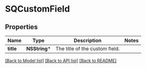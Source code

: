 # SQCustomField

## Properties
Name | Type | Description | Notes
------------ | ------------- | ------------- | -------------
**title** | **NSString*** | The title of the custom field. | 

[[Back to Model list]](../README.md#documentation-for-models) [[Back to API list]](../README.md#documentation-for-api-endpoints) [[Back to README]](../README.md)


